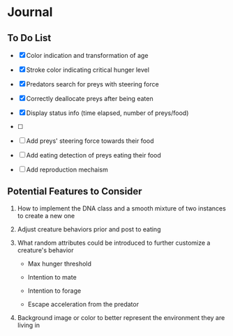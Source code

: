 # Journal

## To Do List

- [x] Color indication and transformation of age

- [x] Stroke color indicating critical hunger level

- [x] Predators search for preys with steering force

- [x] Correctly deallocate preys after being eaten

- [x] Display status info (time elapsed, number of preys/food)

- [ ] 

- [ ] Add preys' steering force towards their food

- [ ] Add eating detection of preys eating their food

- [ ] Add reproduction mechaism

## Potential Features to Consider

1. How to implement the DNA class and a smooth mixture of two instances to create a new one

2. Adjust creature behaviors prior and post to eating

3. What random attributes could be introduced to further customize a creature's behavior
   
   - Max hunger threshold
   
   - Intention to mate
   
   - Intention to forage
   
   - Escape acceleration from the predator

4. Background image or color to better represent the environment they are living in
